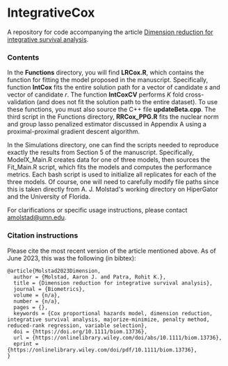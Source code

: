 # IntegrativeCox
A repository for code accompanying the article [Dimension reduction for integrative survival analysis](https://onlinelibrary.wiley.com/doi/abs/10.1111/biom.13736).  

### Contents
In the **Functions** directory, you will find **LRCox.R**, which contains the function for fitting the model proposed in the manuscript. Specifically, function **IntCox** fits the entire solution path for a vector of candidate *s* and vector of candidate *r*. The function **IntCoxCV** performs *K* fold cross-validation (and does not fit the solution path to the entire dataset). To use these functions, you must also source the C++ file **updateBeta.cpp**. The third script in the Functions directory, **RRCox_PPG.R** fits the nuclear norm and group lasso penalized estimator discussed in Appendix A using a proximal-proximal gradient descent algorithm. 

In the Simulations directory, one can find the scripts needed to reproduce exactly the results from Section 5 of the manuscript. Specifically, ModelX_Main.R creates data for one of three models, then sources the Fit_Main.R script, which fits the models and computes the performance metrics. Each bash script is used to initialize all replicates for each of the three models.  Of course, one will need to carefully modify file paths since this is taken directly from A. J. Molstad's working directory on HiperGator and the University of Florida. 

For clarifications or specific usage instructions, please contact [amolstad@umn.edu](mailto:amolstad@umn.edu). 

### Citation instructions
Please cite the most recent version of the article mentioned above. As of June 2023, this was the following (in bibtex): 
```
@article{Molstad2023Dimension,
  author = {Molstad, Aaron J. and Patra, Rohit K.},
  title = {Dimension reduction for integrative survival analysis},
  journal = {Biometrics},
  volume = {n/a},
  number = {n/a},
  pages = {},
  keywords = {Cox proportional hazards model, dimension reduction, integrative survival analysis, majorize-minimize, penalty method, reduced-rank regression, variable selection},
  doi = {https://doi.org/10.1111/biom.13736},
  url = {https://onlinelibrary.wiley.com/doi/abs/10.1111/biom.13736},
  eprint = {https://onlinelibrary.wiley.com/doi/pdf/10.1111/biom.13736},
}
```
